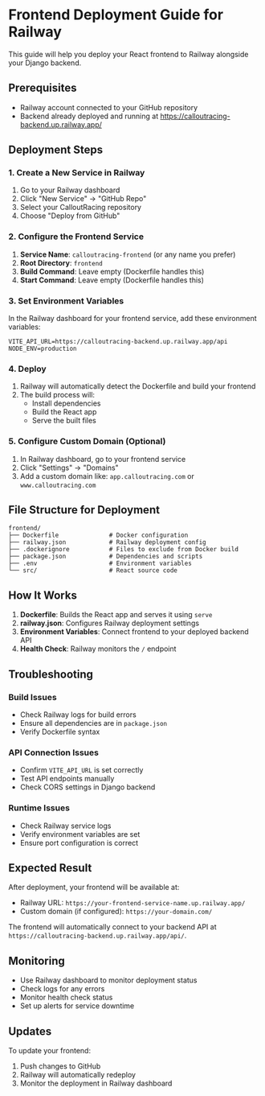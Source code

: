 # Frontend Deployment Guide for Railway

This guide will help you deploy your React frontend to Railway alongside your Django backend.

## Prerequisites

- Railway account connected to your GitHub repository
- Backend already deployed and running at https://calloutracing-backend.up.railway.app/

## Deployment Steps

### 1. Create a New Service in Railway

1. Go to your Railway dashboard
2. Click "New Service" → "GitHub Repo"
3. Select your CalloutRacing repository
4. Choose "Deploy from GitHub"

### 2. Configure the Frontend Service

1. **Service Name**: `calloutracing-frontend` (or any name you prefer)
2. **Root Directory**: `frontend`
3. **Build Command**: Leave empty (Dockerfile handles this)
4. **Start Command**: Leave empty (Dockerfile handles this)

### 3. Set Environment Variables

In the Railway dashboard for your frontend service, add these environment variables:

```
VITE_API_URL=https://calloutracing-backend.up.railway.app/api
NODE_ENV=production
```

### 4. Deploy

1. Railway will automatically detect the Dockerfile and build your frontend
2. The build process will:
   - Install dependencies
   - Build the React app
   - Serve the built files

### 5. Configure Custom Domain (Optional)

1. In Railway dashboard, go to your frontend service
2. Click "Settings" → "Domains"
3. Add a custom domain like: `app.calloutracing.com` or `www.calloutracing.com`

## File Structure for Deployment

```
frontend/
├── Dockerfile              # Docker configuration
├── railway.json            # Railway deployment config
├── .dockerignore           # Files to exclude from Docker build
├── package.json            # Dependencies and scripts
├── .env                    # Environment variables
└── src/                    # React source code
```

## How It Works

1. **Dockerfile**: Builds the React app and serves it using `serve`
2. **railway.json**: Configures Railway deployment settings
3. **Environment Variables**: Connect frontend to your deployed backend API
4. **Health Check**: Railway monitors the `/` endpoint

## Troubleshooting

### Build Issues
- Check Railway logs for build errors
- Ensure all dependencies are in `package.json`
- Verify Dockerfile syntax

### API Connection Issues
- Confirm `VITE_API_URL` is set correctly
- Test API endpoints manually
- Check CORS settings in Django backend

### Runtime Issues
- Check Railway service logs
- Verify environment variables are set
- Ensure port configuration is correct

## Expected Result

After deployment, your frontend will be available at:
- Railway URL: `https://your-frontend-service-name.up.railway.app/`
- Custom domain (if configured): `https://your-domain.com/`

The frontend will automatically connect to your backend API at `https://calloutracing-backend.up.railway.app/api/`.

## Monitoring

- Use Railway dashboard to monitor deployment status
- Check logs for any errors
- Monitor health check status
- Set up alerts for service downtime

## Updates

To update your frontend:
1. Push changes to GitHub
2. Railway will automatically redeploy
3. Monitor the deployment in Railway dashboard 